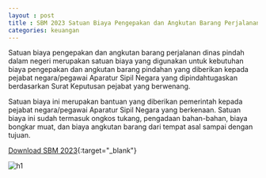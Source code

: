```yaml
---
layout : post
title : SBM 2023 Satuan Biaya Pengepakan dan Angkutan Barang Perjalanan Dinas Pindah Dalam Negeri
categories: keuangan
---
```


Satuan biaya pengepakan dan angkutan barang perjalanan dinas pindah dalam negeri merupakan satuan biaya yang digunakan untuk kebutuhan biaya pengepakan dan angkutan barang pindahan yang diberikan kepada pejabat negara/pegawai Aparatur Sipil Negara yang dipindahtugaskan berdasarkan Surat Keputusan pejabat yang berwenang.

Satuan biaya ini merupakan bantuan yang diberikan pemerintah kepada pejabat negara/pegawai Aparatur Sipil Negara yang berkenaan. Satuan biaya ini sudah termasuk ongkos tukang, pengadaan bahan-bahan, biaya bongkar muat, dan biaya angkutan barang dari tempat asal sampai dengan tujuan.

[Download SBM 2023](https://firebasestorage.googleapis.com/v0/b/geotag-b7d33.appspot.com/o/SBM_2023.pdf?alt=media&token=228220bb-e660-47cd-bb6f-ef614ad11018){:target="_blank"}

![h1](https://firebasestorage.googleapis.com/v0/b/geotag-b7d33.appspot.com/o/SBM_2023_page-0018.jpg?alt=media&token=69f02c36-89a6-412e-ae91-5d4ec59c959d)